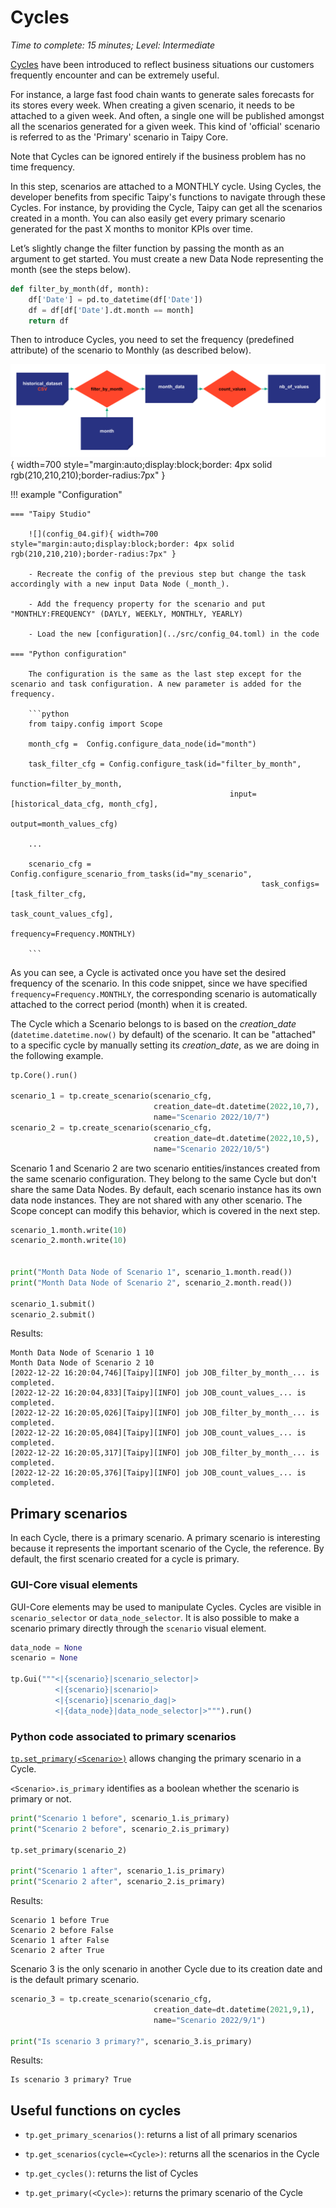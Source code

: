 # Cycles

*Time to complete: 15 minutes; Level: Intermediate*

[Cycles](https://docs.taipy.io/en/latest/manuals/core/concepts/cycle/) have been introduced to reflect business situations our customers frequently encounter and can be extremely useful. 

For instance, a large fast food chain wants to generate sales forecasts for its stores every week. When creating a given scenario, it needs to be attached to a given week. And often, a single one will be published amongst all the scenarios generated for a given week. This kind of 'official' scenario is referred to as the 'Primary' scenario in Taipy Core.


Note that Cycles can be ignored entirely if the business problem has no time frequency. 


In this step, scenarios are attached to a MONTHLY cycle. Using Cycles, the developer benefits from specific Taipy's functions to navigate through these Cycles. For instance, by providing the Cycle, Taipy can get all the scenarios created in a month. You can also easily get every primary scenario generated for the past X months to monitor KPIs over time.

Let’s slightly change the filter function by passing the month as an argument to get started. You must create a new Data Node representing the month (see the steps below).


```python
def filter_by_month(df, month):
    df['Date'] = pd.to_datetime(df['Date']) 
    df = df[df['Date'].dt.month == month]
    return df
```


Then to introduce Cycles, you need to set the frequency (predefined attribute) of the scenario to Monthly (as described below).


![](config_04.svg){ width=700 style="margin:auto;display:block;border: 4px solid rgb(210,210,210);border-radius:7px" }


!!! example "Configuration"

    === "Taipy Studio"

        ![](config_04.gif){ width=700 style="margin:auto;display:block;border: 4px solid rgb(210,210,210);border-radius:7px" }

        - Recreate the config of the previous step but change the task accordingly with a new input Data Node (_month_).
        
        - Add the frequency property for the scenario and put "MONTHLY:FREQUENCY" (DAYLY, WEEKLY, MONTHLY, YEARLY)
        
        - Load the new [configuration](../src/config_04.toml) in the code

    === "Python configuration"

        The configuration is the same as the last step except for the scenario and task configuration. A new parameter is added for the frequency.

        ```python
        from taipy.config import Scope

        month_cfg =  Config.configure_data_node(id="month")

        task_filter_cfg = Config.configure_task(id="filter_by_month",
                                                     function=filter_by_month,
                                                     input=[historical_data_cfg, month_cfg],
                                                     output=month_values_cfg)

        ...

        scenario_cfg = Config.configure_scenario_from_tasks(id="my_scenario",
                                                            task_configs=[task_filter_cfg,
                                                                          task_count_values_cfg],
                                                            frequency=Frequency.MONTHLY)

        ```


As you can see, a Cycle is activated once you have set the desired frequency of the scenario. In this code snippet, since we have specified `frequency=Frequency.MONTHLY`, the corresponding scenario is automatically attached to the correct period (month) when it is created. 


The Cycle which a Scenario belongs to is based on the _creation_date_ (`datetime.datetime.now()` by default) of the scenario. It can be "attached" to a specific cycle by manually setting its _creation_date_, as we are doing in the following example.


```python
tp.Core().run()

scenario_1 = tp.create_scenario(scenario_cfg,
                                creation_date=dt.datetime(2022,10,7),
                                name="Scenario 2022/10/7")
scenario_2 = tp.create_scenario(scenario_cfg,
                                creation_date=dt.datetime(2022,10,5),
                                name="Scenario 2022/10/5")
```

Scenario 1 and Scenario 2 are two scenario entities/instances created from the same scenario configuration. They belong to the same Cycle but don't share the same Data Nodes. By default, each scenario instance has its own data node instances. They are not shared with any other scenario. The Scope concept can modify this behavior, which is covered in the next step.


```python
scenario_1.month.write(10)
scenario_2.month.write(10)


print("Month Data Node of Scenario 1", scenario_1.month.read())
print("Month Data Node of Scenario 2", scenario_2.month.read())

scenario_1.submit()
scenario_2.submit()
```


Results:
```
Month Data Node of Scenario 1 10
Month Data Node of Scenario 2 10
[2022-12-22 16:20:04,746][Taipy][INFO] job JOB_filter_by_month_... is completed.
[2022-12-22 16:20:04,833][Taipy][INFO] job JOB_count_values_... is completed.
[2022-12-22 16:20:05,026][Taipy][INFO] job JOB_filter_by_month_... is completed.
[2022-12-22 16:20:05,084][Taipy][INFO] job JOB_count_values_... is completed.
[2022-12-22 16:20:05,317][Taipy][INFO] job JOB_filter_by_month_... is completed.
[2022-12-22 16:20:05,376][Taipy][INFO] job JOB_count_values_... is completed.
```

## Primary scenarios

In each Cycle, there is a primary scenario. A primary scenario is interesting because it represents the important scenario of the Cycle, the reference. By default, the first scenario created for a cycle is primary.

### GUI-Core visual elements

GUI-Core elements may be used to manipulate Cycles. Cycles are visible in `scenario_selector` or `data_node_selector`. It is also possible to make a scenario primary directly through the `scenario` visual element.

```python
data_node = None
scenario = None

tp.Gui("""<|{scenario}|scenario_selector|>
          <|{scenario}|scenario|>
          <|{scenario}|scenario_dag|>
          <|{data_node}|data_node_selector|>""").run()
```

### Python code associated to primary scenarios

[`tp.set_primary(<Scenario>)`](https://docs.taipy.io/en/latest/manuals/core/entities/scenario-cycle-mgt/#promote-a-scenario-as-primary) allows changing the primary scenario in a Cycle.

`<Scenario>.is_primary` identifies as a boolean whether the scenario is primary or not.

```python
print("Scenario 1 before", scenario_1.is_primary)
print("Scenario 2 before", scenario_2.is_primary)

tp.set_primary(scenario_2)

print("Scenario 1 after", scenario_1.is_primary)
print("Scenario 2 after", scenario_2.is_primary)
```

Results:

```
Scenario 1 before True
Scenario 2 before False
Scenario 1 after False
Scenario 2 after True
```

Scenario 3 is the only scenario in another Cycle due to its creation date and is the default primary scenario.

```python
scenario_3 = tp.create_scenario(scenario_cfg,
                                creation_date=dt.datetime(2021,9,1),
                                name="Scenario 2022/9/1")

print("Is scenario 3 primary?", scenario_3.is_primary)
```

Results:

```
Is scenario 3 primary? True
```

## Useful functions on cycles

- `tp.get_primary_scenarios()`: returns a list of all primary scenarios

- `tp.get_scenarios(cycle=<Cycle>)`: returns all the scenarios in the Cycle

- `tp.get_cycles()`: returns the list of Cycles

- `tp.get_primary(<Cycle>)`: returns the primary scenario of the Cycle
